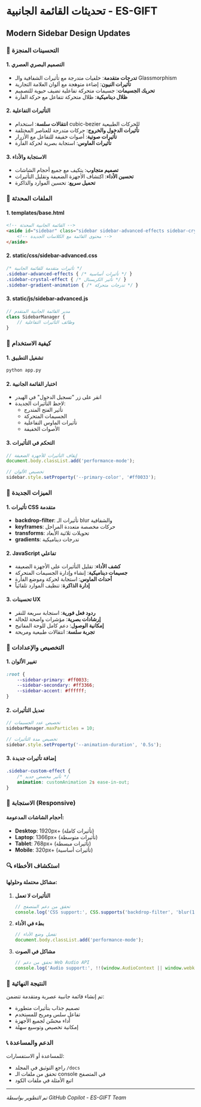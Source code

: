 # تحديثات القائمة الجانبية - ES-GIFT
## Modern Sidebar Design Updates

### 🎨 التحسينات المنجزة

#### 1. التصميم البصري العصري
- **تدرجات متقدمة**: خلفيات متدرجة مع تأثيرات الشفافية والـ Glassmorphism
- **تأثيرات النيون**: إضاءة متوهجة مع ألوان العلامة التجارية
- **تحريك الجسيمات**: جسيمات متحركة تفاعلية تضيف حيوية للتصميم
- **ظلال ديناميكية**: ظلال متحركة تتفاعل مع حركة الفأرة

#### 2. التأثيرات التفاعلية
- **انتقالات سلسة**: استخدام cubic-bezier للحركات الطبيعية
- **تأثيرات الدخول والخروج**: حركات متدرجة للعناصر المختلفة
- **تأثيرات صوتية**: أصوات خفيفة للتفاعل مع الأزرار
- **تأثيرات الماوس**: استجابة بصرية لحركة الفأرة

#### 3. الاستجابة والأداء
- **تصميم متجاوب**: يتكيف مع جميع أحجام الشاشات
- **تحسين الأداء**: اكتشاف الأجهزة الضعيفة وتقليل التأثيرات
- **تحميل سريع**: تحسين الموارد والذاكرة

### 📁 الملفات المحدثة

#### 1. templates/base.html
```html
<!-- القائمة الجانبية المحدثة -->
<aside id="sidebar" class="sidebar sidebar-advanced-effects sidebar-crystal-effect">
    <!-- محتوى القائمة مع الكلاسات الجديدة -->
</aside>
```

#### 2. static/css/sidebar-advanced.css
```css
/* تأثيرات متقدمة للقائمة الجانبية */
.sidebar-advanced-effects { /* تأثيرات أساسية */ }
.sidebar-crystal-effect { /* تأثير الكريستال */ }
.sidebar-gradient-animation { /* تدرجات متحركة */ }
```

#### 3. static/js/sidebar-advanced.js
```javascript
// مدير القائمة الجانبية المتقدم
class SidebarManager {
    // وظائف التأثيرات التفاعلية
}
```

### 🚀 كيفية الاستخدام

#### 1. تشغيل التطبيق
```bash
python app.py
```

#### 2. اختبار القائمة الجانبية
- انقر على زر "تسجيل الدخول" في الهيدر
- لاحظ التأثيرات الجديدة:
  - تأثير الفتح المتدرج
  - الجسيمات المتحركة
  - تأثيرات الماوس التفاعلية
  - الأصوات الخفيفة

#### 3. التحكم في التأثيرات
```javascript
// إيقاف التأثيرات للأجهزة الضعيفة
document.body.classList.add('performance-mode');

// تخصيص الألوان
sidebar.style.setProperty('--primary-color', '#ff0033');
```

### 🎯 الميزات الجديدة

#### 1. تأثيرات CSS متقدمة
- **backdrop-filter**: تأثيرات الـ blur والشفافية
- **keyframes**: حركات مخصصة متعددة المراحل
- **transforms**: تحويلات ثلاثية الأبعاد
- **gradients**: تدرجات ديناميكية

#### 2. JavaScript تفاعلي
- **كشف الأداء**: تقليل التأثيرات على الأجهزة الضعيفة
- **جسيمات ديناميكية**: إنشاء وإدارة الجسيمات المتحركة
- **أحداث الماوس**: استجابة لحركة وموضع الفأرة
- **إدارة الذاكرة**: تنظيف الموارد تلقائياً

#### 3. تحسينات UX
- **ردود فعل فورية**: استجابة سريعة للنقر
- **إرشادات بصرية**: مؤشرات واضحة للحالة
- **إمكانية الوصول**: دعم كامل للوحة المفاتيح
- **تجربة سلسة**: انتقالات طبيعية ومريحة

### 🔧 التخصيص والإعدادات

#### 1. تغيير الألوان
```css
:root {
    --sidebar-primary: #ff0033;
    --sidebar-secondary: #ff3366;
    --sidebar-accent: #ffffff;
}
```

#### 2. تعديل التأثيرات
```javascript
// تخصيص عدد الجسيمات
sidebarManager.maxParticles = 10;

// تخصيص مدة التأثيرات
sidebar.style.setProperty('--animation-duration', '0.5s');
```

#### 3. إضافة تأثيرات جديدة
```css
.sidebar-custom-effect {
    /* تأثير مخصص جديد */
    animation: customAnimation 2s ease-in-out;
}
```

### 📱 الاستجابة (Responsive)

#### أحجام الشاشات المدعومة:
- **Desktop**: 1920px+ (تأثيرات كاملة)
- **Laptop**: 1366px+ (تأثيرات متوسطة)
- **Tablet**: 768px+ (تأثيرات مبسطة)
- **Mobile**: 320px+ (تأثيرات أساسية)

### 🔍 استكشاف الأخطاء

#### مشاكل محتملة وحلولها:

1. **التأثيرات لا تعمل**
   ```javascript
   // تحقق من دعم المتصفح
   console.log('CSS support:', CSS.supports('backdrop-filter', 'blur(10px)'));
   ```

2. **بطء في الأداء**
   ```javascript
   // تفعيل وضع الأداء
   document.body.classList.add('performance-mode');
   ```

3. **مشاكل في الصوت**
   ```javascript
   // تحقق من دعم Web Audio API
   console.log('Audio support:', !!(window.AudioContext || window.webkitAudioContext));
   ```

### 🎉 النتيجة النهائية

تم إنشاء قائمة جانبية عصرية ومتقدمة تتضمن:
- تصميم جذاب بتأثيرات متطورة
- تفاعل سلس ومريح للمستخدم
- أداء محسّن لجميع الأجهزة
- إمكانية تخصيص وتوسيع سهلة

### 📞 الدعم والمساعدة

للمساعدة أو الاستفسارات:
- راجع التوثيق في المجلد `/docs`
- تحقق من ملفات الـ console في المتصفح
- اتبع الأمثلة في ملفات الكود

---
*تم التطوير بواسطة GitHub Copilot - ES-GIFT Team*
